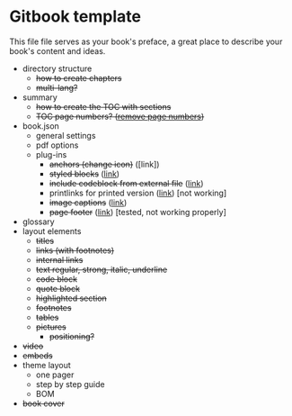 # Gitbook template

This file file serves as your book's preface, a great place to describe your book's content and ideas.

* directory structure
  * ~~how to create chapters~~
  * ~~multi-lang?~~
* summary
  * ~~how to create the TOC with sections~~
  * ~~TOC page numbers? \([remove page numbers](https://github.com/GitbookIO/gitbook/issues/1223#issuecomment-213457068)\)~~
* book.json
  * general settings
  * pdf options
  * plug-ins
    * ~~anchors (change icon)~~ ([link])
    * ~~styled blocks~~ ([link](https://jim-moody.github.io/gitbook-plugin-styled-blockquotes/))
    * ~~include codeblock from external file~~ ([link](https://plugins.gitbook.com/plugin/include-codeblock))
    * printlinks for printed version ([link](https://plugins.gitbook.com/plugin/printlinks)) [not working]
    * ~~image captions~~ ([link](https://plugins.gitbook.com/plugin/image-captions-extended))
    * ~~page footer~~ ([link](https://plugins.gitbook.com/plugin/page-footer)) [tested, not working properly]
* glossary
* layout elements
  * ~~titles~~
  * ~~links \(with footnotes\)~~
  * ~~internal links~~
  * ~~text regular, strong, italic, underline~~
  * ~~code block~~
  * ~~quote block~~
  * ~~highlighted section~~
  * ~~footnotes~~
  * ~~tables~~
  * ~~pictures~~
    * ~~positioning?~~
* ~~video~~
* ~~embeds~~
* theme layout
  * one pager
  * step by step guide
  * BOM
* ~~book cover~~

